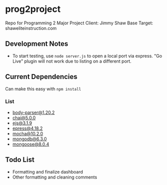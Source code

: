 # prog2project
Repo for Programming 2 Major Project
Client: Jimmy Shaw
Base Target: shaweliteinstruction.com

## Development Notes

- To start testing, use `node server.js` to open a local port via express. "Go Live" plugin will not work due to listing on a different port.

## Current Dependencies 
Can make this easy with `npm install`
### List
- body-parser@1.20.2
-  chai@5.0.0
-  ejs@3.1.9
-  epress@4.18.2
-  mocha@10.2.0
-  mongodb@6.3.0
-  mongoose@8.0.4

## Todo List

- Formatting and finalize dashboard
- Other formatting and cleaning comments
